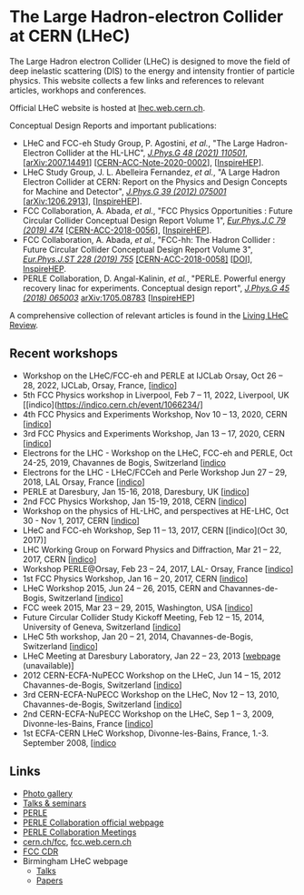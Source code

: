 # The Large Hadron-electron Collider at CERN (LHeC)
The Large Hadron electron Collider (LHeC) is designed to move the field of deep inelastic scattering (DIS) to the energy and intensity frontier of particle physics.
This website collects a few links and references to relevant articles, workhops and conferences.

Official LHeC website is hosted at [lhec.web.cern.ch](https://lhec.web.cern.ch).

Conceptual Design Reports and important publications:
* LHeC and FCC-eh Study Group, P. Agostini, *et al.*, "The Large Hadron-Electron Collider at the HL-LHC", [*J.Phys.G 48 (2021) 110501*](https://arxiv.org/abs/2007.14491), [[arXiv:2007.14491](https://arxiv.org/abs/2007.14491)]  [[CERN-ACC-Note-2020-0002](https://cds.cern.ch/record/2706220)], [[InspireHEP](https://arxiv.org/abs/1206.2913)].
* LHeC Study Group, J. L. Abelleira Fernandez, *et al.*, "A Large Hadron Electron Collider at CERN: Report on the Physics and Design Concepts for Machine and Detector", [*J.Phys.G 39 (2012) 075001*](https://arxiv.org/abs/1206.2913) [[arXiv:1206.2913](https://arxiv.org/abs/1206.2913)], [[InspireHEP](https://arxiv.org/abs/1206.2913)].
* FCC Collaboration, A. Abada, *et al.*, "FCC Physics Opportunities : Future Circular Collider Conceptual Design Report Volume 1",  [*Eur.Phys.J.C 79 (2019) 474*](https://doi.org/10.1140/epjc/s10052-019-6904-3) [[CERN-ACC-2018-0056](https://cds.cern.ch/record/2651294)], [[InspireHEP](http://inspirehep.net/record/1713706)].
* FCC Collaboration, A. Abada, *et al.*, "FCC-hh: The Hadron Collider : Future Circular Collider Conceptual Design Report Volume 3", [*Eur.Phys.J.ST 228 (2019) 755*](https://doi.org/10.1140/epjst/e2019-900087-0) [[CERN-ACC-2018-0058]](https://cds.cern.ch/record/2651300) [[DOI](http://dx.doi.org/10.1140/epjst/e2019-900087-0)], [InspireHEP](https://inspirehep.net/literature/1713704).
* PERLE Collaboration, D. Angal-Kalinin, *et al.*, "PERLE. Powerful energy recovery linac for experiments. Conceptual design report",  [*J.Phys.G 45 (2018) 065003*](https://doi.org/10.1088/1361-6471/aaa171) [arXiv:1705.08783](https://arxiv.org/abs/1705.08783) [[InspireHEP](https://inspirehep.net/literature/1601165)]

A comprehensive collection of relevant articles is found in the [Living LHeC Review](https://lhec.github.io/LHeC-LivingReview).

## Recent workshops
* Workshop on the LHeC/FCC-eh and PERLE at IJCLab Orsay, Oct 26 – 28, 2022, IJCLab, Orsay, France, [[indico](https://indico.ijclab.in2p3.fr/event/8623)]
* 5th FCC Physics workshop in Liverpool, Feb 7 – 11, 2022, Liverpool, UK [[indico](https://indico.cern.ch/event/1066234/]
* 4th FCC Physics and Experiments Workshop, Nov 10 – 13, 2020, CERN [[indico](https://indico.cern.ch/event/932973/)]
* 3rd FCC Physics and Experiments Workshop, Jan 13 – 17, 2020, CERN [[indico](https://indico.cern.ch/event/838435/)]
* Electrons for the LHC - Workshop on the LHeC, FCC-eh and PERLE, Oct 24-25, 2019, Chavannes de Bogis, Switzerland [[indico](https://indico.cern.ch/event/835947)
* Electrons for the LHC - LHeC/FCCeh and Perle Workshop Jun 27 – 29, 2018, LAL Orsay, France [[indico](https://indico.cern.ch/event/698368/)]
* PERLE at Daresbury, Jan 15-16, 2018, Daresbury, UK [[indico](https://indico.cern.ch/event/690826/)]
* 2nd FCC Physics Workshop, Jan 15-19, 2018, CERN	 [[indico](https://indico.cern.ch/event/618254)]
* Workshop on the physics of HL-LHC, and perspectives at HE-LHC, Oct 30 - Nov 1, 2017, CERN [[indico](https://indico.cern.ch/event/647676)]
* LHeC and FCC-eh Workshop,  Sep 11 – 13, 2017, CERN [[indico](Oct 30, 2017)]
* LHC Working Group on Forward Physics and Diffraction,  Mar 21 – 22, 2017, CERN [[indico](https://indico.cern.ch/event/615051/)]
* Workshop PERLE@Orsay,  Feb 23 – 24, 2017, LAL- Orsay, France [[indico](https://indico.ijclab.in2p3.fr/event/3428/)]
* 1st FCC Physics Workshop, Jan 16 – 20, 2017, CERN [[indico](https://indico.cern.ch/event/550509)]
* LHeC Workshop 2015,  Jun 24 – 26, 2015, CERN and Chavannes-de-Bogis, Switzerland [[indico](https://indico.cern.ch/event/356714/)]
* FCC week 2015,  Mar 23 – 29, 2015, Washington, USA  [[indico](https://indico.cern.ch/event/340703/)]
* Future Circular Collider Study Kickoff Meeting,  Feb 12 – 15, 2014, University of Geneva, Switzerland [[indico](https://indico.cern.ch/event/282344/)]
* LHeC 5th workshop,  Jan 20 – 21, 2014, Chavannes-de-Bogis, Switzerland [[indico](https://indico.cern.ch/event/278903)]
* LHeC Meeting at Daresbury Laboratory, Jan 22 – 23, 2013 [[webpage](http://www.stfc.ac.uk/astec/43369.aspx) (unavailable)]
* 2012 CERN-ECFA-NuPECC Workshop on the LHeC,  Jun 14 – 15, 2012 Chavannes-de-Bogis, Switzerland [[indico](https://indico.cern.ch/event/183282/)]
* 3rd CERN-ECFA-NuPECC Workshop on the LHeC,  Nov 12 – 13, 2010, Chavannes-de-Bogis, Switzerland [[indico](https://indico.cern.ch/event/105142/)]
* 2nd CERN-ECFA-NuPECC Workshop on the LHeC,  Sep 1 – 3, 2009, Divonne-les-Bains, France [[indico](https://indico.cern.ch/event/59304/)]
* 1st ECFA-CERN LHeC Workshop, Divonne-les-Bains, France, 1.-3. September 2008, [[indico](https://indico.cern.ch/event/31463/)


## Links
* [Photo gallery](https://lhec.web.cern.ch/photo-gallery.html)
* [Talks & seminars](https://lhec.web.cern.ch/talks-seminars.html)
* [PERLE](https://lhec.web.cern.ch/node/126.html)
* [PERLE Collaboration official webpage](https://perle-web.ijclab.in2p3.fr/)
* [PERLE Collaboration Meetings](https://indico.ijclab.in2p3.fr/category/409/)
* [cern.ch/fcc](https://cern.ch/fcc), [fcc.web.cern.ch](https://fcc.web.cern.ch/)
* [FCC CDR](https://cern.ch/fcc-cdr)
* Birmingham LHeC webpage
  * [Talks](http://www.ep.ph.bham.ac.uk/exp/LHeC/talks.html)
  * [Papers](http://www.ep.ph.bham.ac.uk/exp/LHeC/papers.html)


